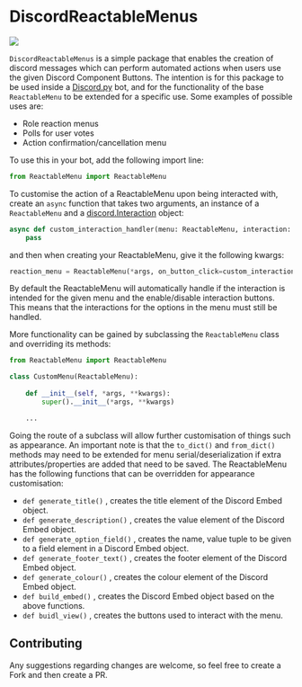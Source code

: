 # DiscordReactableMenus
<div align=left>  
    <img src="https://img.shields.io/badge/min%20python%20version-3.8.0-green?style=flat-square" />    
</div>  

`DiscordReactableMenus` is a simple package that enables the creation of discord messages which can perform automated actions when users use the given Discord Component Buttons.
The intention is for this package to be used inside a [Discord.py](https://github.com/Rapptz/discord.py) bot, and for the functionality of the base `ReactableMenu` to be extended for a specific use.
Some examples of possible uses are:
- Role reaction menus
- Polls for user votes
- Action confirmation/cancellation menu

To use this in your bot, add the following import line:
```python
from ReactableMenu import ReactableMenu
```
To customise the action of a ReactableMenu upon being interacted with, create an `async` function that takes two arguments, an instance of a `ReactableMenu` and a [discord.Interaction](https://discordpy.readthedocs.io/en/latest/interactions/api.html?highlight=command#discord.Interaction) object:
```python
async def custom_interaction_handler(menu: ReactableMenu, interaction: discord.Interaction):
    pass
```
and then when creating your ReactableMenu, give it the following kwargs:
```python
reaction_menu = ReactableMenu(*args, on_button_click=custom_interaction_handler, **kwargs)
```
By default the ReactableMenu will automatically handle if the interaction is intended for the given menu and the enable/disable interaction buttons. This means that the interactions for the options in the menu must still be handled.

More functionality can be gained by subclassing the `ReactableMenu` class and overriding its methods:
```python
from ReactableMenu import ReactableMenu

class CustomMenu(ReactableMenu):
    
    def __init__(self, *args, **kwargs):
        super().__init__(*args, **kwargs)

    ...
```
Going the route of a subclass will allow further customisation of things such as appearance.
An important note is that the `to_dict()` and `from_dict()` methods may need to be extended for menu serial/deserialization if extra attributes/properties are added that need to be saved.
The ReactableMenu has the following functions that can be overridden for appearance customisation:
- `def generate_title()` , creates the title element of the Discord Embed object.
- `def generate_description()` , creates the value element of the Discord Embed object.
- `def generate_option_field()` , creates the name, value tuple to be given to a field element in a Discord Embed object.
- `def generate_footer_text()` , creates the footer element of the Discord Embed object.
- `def generate_colour()` , creates the colour element of the Discord Embed object.
- `def build_embed()` , creates the Discord Embed object based on the above functions.
- `def buidl_view()` , creates the buttons used to interact with the menu.

## Contributing
Any suggestions regarding changes are welcome, so feel free to create a Fork and then create a PR.
